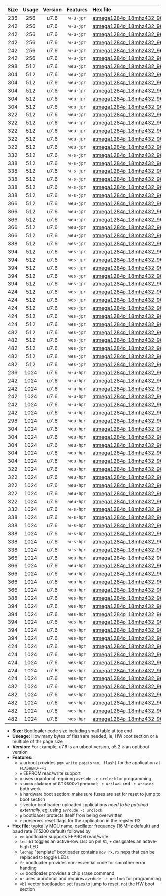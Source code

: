 |Size|Usage|Version|Features|Hex file|
|:-:|:-:|:-:|:-:|:--|
|236|256|u7.6|`w-u-jpr`|[atmega1284p_18mhz432_9600bps_ur_vbl.hex](https://raw.githubusercontent.com/stefanrueger/urboot/main/atmega1284p_18mhz432_9600bps_ur_vbl.hex)|
|242|256|u7.6|`w-u-jpr`|[atmega1284p_18mhz432_9600bps_led+b5_ur_vbl.hex](https://raw.githubusercontent.com/stefanrueger/urboot/main/atmega1284p_18mhz432_9600bps_led+b5_ur_vbl.hex)|
|242|256|u7.6|`w-u-jpr`|[atmega1284p_18mhz432_9600bps_led+b7_ur_vbl.hex](https://raw.githubusercontent.com/stefanrueger/urboot/main/atmega1284p_18mhz432_9600bps_led+b7_ur_vbl.hex)|
|242|256|u7.6|`w-u-jpr`|[atmega1284p_18mhz432_9600bps_led+c7_ur_vbl.hex](https://raw.githubusercontent.com/stefanrueger/urboot/main/atmega1284p_18mhz432_9600bps_led+c7_ur_vbl.hex)|
|242|256|u7.6|`w-u-jpr`|[atmega1284p_18mhz432_9600bps_led+d7_ur_vbl.hex](https://raw.githubusercontent.com/stefanrueger/urboot/main/atmega1284p_18mhz432_9600bps_led+d7_ur_vbl.hex)|
|242|256|u7.6|`w-u-jpr`|[atmega1284p_18mhz432_9600bps_lednop_ur_vbl.hex](https://raw.githubusercontent.com/stefanrueger/urboot/main/atmega1284p_18mhz432_9600bps_lednop_ur_vbl.hex)|
|298|512|u7.6|`weu-jpr`|[atmega1284p_18mhz432_9600bps_ee_ur_vbl.hex](https://raw.githubusercontent.com/stefanrueger/urboot/main/atmega1284p_18mhz432_9600bps_ee_ur_vbl.hex)|
|304|512|u7.6|`weu-jpr`|[atmega1284p_18mhz432_9600bps_ee_led+b5_ur_vbl.hex](https://raw.githubusercontent.com/stefanrueger/urboot/main/atmega1284p_18mhz432_9600bps_ee_led+b5_ur_vbl.hex)|
|304|512|u7.6|`weu-jpr`|[atmega1284p_18mhz432_9600bps_ee_led+b7_ur_vbl.hex](https://raw.githubusercontent.com/stefanrueger/urboot/main/atmega1284p_18mhz432_9600bps_ee_led+b7_ur_vbl.hex)|
|304|512|u7.6|`weu-jpr`|[atmega1284p_18mhz432_9600bps_ee_led+c7_ur_vbl.hex](https://raw.githubusercontent.com/stefanrueger/urboot/main/atmega1284p_18mhz432_9600bps_ee_led+c7_ur_vbl.hex)|
|304|512|u7.6|`weu-jpr`|[atmega1284p_18mhz432_9600bps_ee_led+d7_ur_vbl.hex](https://raw.githubusercontent.com/stefanrueger/urboot/main/atmega1284p_18mhz432_9600bps_ee_led+d7_ur_vbl.hex)|
|304|512|u7.6|`weu-jpr`|[atmega1284p_18mhz432_9600bps_ee_lednop_ur_vbl.hex](https://raw.githubusercontent.com/stefanrueger/urboot/main/atmega1284p_18mhz432_9600bps_ee_lednop_ur_vbl.hex)|
|322|512|u7.6|`weu-jpr`|[atmega1284p_18mhz432_9600bps_ee_led+b5_fr_ur_vbl.hex](https://raw.githubusercontent.com/stefanrueger/urboot/main/atmega1284p_18mhz432_9600bps_ee_led+b5_fr_ur_vbl.hex)|
|322|512|u7.6|`weu-jpr`|[atmega1284p_18mhz432_9600bps_ee_led+b7_fr_ur_vbl.hex](https://raw.githubusercontent.com/stefanrueger/urboot/main/atmega1284p_18mhz432_9600bps_ee_led+b7_fr_ur_vbl.hex)|
|322|512|u7.6|`weu-jpr`|[atmega1284p_18mhz432_9600bps_ee_led+c7_fr_ur_vbl.hex](https://raw.githubusercontent.com/stefanrueger/urboot/main/atmega1284p_18mhz432_9600bps_ee_led+c7_fr_ur_vbl.hex)|
|322|512|u7.6|`weu-jpr`|[atmega1284p_18mhz432_9600bps_ee_led+d7_fr_ur_vbl.hex](https://raw.githubusercontent.com/stefanrueger/urboot/main/atmega1284p_18mhz432_9600bps_ee_led+d7_fr_ur_vbl.hex)|
|322|512|u7.6|`weu-jpr`|[atmega1284p_18mhz432_9600bps_ee_lednop_fr_ur_vbl.hex](https://raw.githubusercontent.com/stefanrueger/urboot/main/atmega1284p_18mhz432_9600bps_ee_lednop_fr_ur_vbl.hex)|
|332|512|u7.6|`w-s-jpr`|[atmega1284p_18mhz432_9600bps_vbl.hex](https://raw.githubusercontent.com/stefanrueger/urboot/main/atmega1284p_18mhz432_9600bps_vbl.hex)|
|338|512|u7.6|`w-s-jpr`|[atmega1284p_18mhz432_9600bps_led+b5_vbl.hex](https://raw.githubusercontent.com/stefanrueger/urboot/main/atmega1284p_18mhz432_9600bps_led+b5_vbl.hex)|
|338|512|u7.6|`w-s-jpr`|[atmega1284p_18mhz432_9600bps_led+b7_vbl.hex](https://raw.githubusercontent.com/stefanrueger/urboot/main/atmega1284p_18mhz432_9600bps_led+b7_vbl.hex)|
|338|512|u7.6|`w-s-jpr`|[atmega1284p_18mhz432_9600bps_led+c7_vbl.hex](https://raw.githubusercontent.com/stefanrueger/urboot/main/atmega1284p_18mhz432_9600bps_led+c7_vbl.hex)|
|338|512|u7.6|`w-s-jpr`|[atmega1284p_18mhz432_9600bps_led+d7_vbl.hex](https://raw.githubusercontent.com/stefanrueger/urboot/main/atmega1284p_18mhz432_9600bps_led+d7_vbl.hex)|
|338|512|u7.6|`w-s-jpr`|[atmega1284p_18mhz432_9600bps_lednop_vbl.hex](https://raw.githubusercontent.com/stefanrueger/urboot/main/atmega1284p_18mhz432_9600bps_lednop_vbl.hex)|
|366|512|u7.6|`weu-jpr`|[atmega1284p_18mhz432_9600bps_ee_led+b5_fr_ce_ur_vbl.hex](https://raw.githubusercontent.com/stefanrueger/urboot/main/atmega1284p_18mhz432_9600bps_ee_led+b5_fr_ce_ur_vbl.hex)|
|366|512|u7.6|`weu-jpr`|[atmega1284p_18mhz432_9600bps_ee_led+b7_fr_ce_ur_vbl.hex](https://raw.githubusercontent.com/stefanrueger/urboot/main/atmega1284p_18mhz432_9600bps_ee_led+b7_fr_ce_ur_vbl.hex)|
|366|512|u7.6|`weu-jpr`|[atmega1284p_18mhz432_9600bps_ee_led+c7_fr_ce_ur_vbl.hex](https://raw.githubusercontent.com/stefanrueger/urboot/main/atmega1284p_18mhz432_9600bps_ee_led+c7_fr_ce_ur_vbl.hex)|
|366|512|u7.6|`weu-jpr`|[atmega1284p_18mhz432_9600bps_ee_led+d7_fr_ce_ur_vbl.hex](https://raw.githubusercontent.com/stefanrueger/urboot/main/atmega1284p_18mhz432_9600bps_ee_led+d7_fr_ce_ur_vbl.hex)|
|366|512|u7.6|`weu-jpr`|[atmega1284p_18mhz432_9600bps_ee_lednop_fr_ce_ur_vbl.hex](https://raw.githubusercontent.com/stefanrueger/urboot/main/atmega1284p_18mhz432_9600bps_ee_lednop_fr_ce_ur_vbl.hex)|
|388|512|u7.6|`wes-jpr`|[atmega1284p_18mhz432_9600bps_ee_vbl.hex](https://raw.githubusercontent.com/stefanrueger/urboot/main/atmega1284p_18mhz432_9600bps_ee_vbl.hex)|
|394|512|u7.6|`wes-jpr`|[atmega1284p_18mhz432_9600bps_ee_led+b5_vbl.hex](https://raw.githubusercontent.com/stefanrueger/urboot/main/atmega1284p_18mhz432_9600bps_ee_led+b5_vbl.hex)|
|394|512|u7.6|`wes-jpr`|[atmega1284p_18mhz432_9600bps_ee_led+b7_vbl.hex](https://raw.githubusercontent.com/stefanrueger/urboot/main/atmega1284p_18mhz432_9600bps_ee_led+b7_vbl.hex)|
|394|512|u7.6|`wes-jpr`|[atmega1284p_18mhz432_9600bps_ee_led+c7_vbl.hex](https://raw.githubusercontent.com/stefanrueger/urboot/main/atmega1284p_18mhz432_9600bps_ee_led+c7_vbl.hex)|
|394|512|u7.6|`wes-jpr`|[atmega1284p_18mhz432_9600bps_ee_led+d7_vbl.hex](https://raw.githubusercontent.com/stefanrueger/urboot/main/atmega1284p_18mhz432_9600bps_ee_led+d7_vbl.hex)|
|394|512|u7.6|`wes-jpr`|[atmega1284p_18mhz432_9600bps_ee_lednop_vbl.hex](https://raw.githubusercontent.com/stefanrueger/urboot/main/atmega1284p_18mhz432_9600bps_ee_lednop_vbl.hex)|
|424|512|u7.6|`wes-jpr`|[atmega1284p_18mhz432_9600bps_ee_led+b5_fr_vbl.hex](https://raw.githubusercontent.com/stefanrueger/urboot/main/atmega1284p_18mhz432_9600bps_ee_led+b5_fr_vbl.hex)|
|424|512|u7.6|`wes-jpr`|[atmega1284p_18mhz432_9600bps_ee_led+b7_fr_vbl.hex](https://raw.githubusercontent.com/stefanrueger/urboot/main/atmega1284p_18mhz432_9600bps_ee_led+b7_fr_vbl.hex)|
|424|512|u7.6|`wes-jpr`|[atmega1284p_18mhz432_9600bps_ee_led+c7_fr_vbl.hex](https://raw.githubusercontent.com/stefanrueger/urboot/main/atmega1284p_18mhz432_9600bps_ee_led+c7_fr_vbl.hex)|
|424|512|u7.6|`wes-jpr`|[atmega1284p_18mhz432_9600bps_ee_led+d7_fr_vbl.hex](https://raw.githubusercontent.com/stefanrueger/urboot/main/atmega1284p_18mhz432_9600bps_ee_led+d7_fr_vbl.hex)|
|424|512|u7.6|`wes-jpr`|[atmega1284p_18mhz432_9600bps_ee_lednop_fr_vbl.hex](https://raw.githubusercontent.com/stefanrueger/urboot/main/atmega1284p_18mhz432_9600bps_ee_lednop_fr_vbl.hex)|
|482|512|u7.6|`wes-jpr`|[atmega1284p_18mhz432_9600bps_ee_led+b5_fr_ce_vbl.hex](https://raw.githubusercontent.com/stefanrueger/urboot/main/atmega1284p_18mhz432_9600bps_ee_led+b5_fr_ce_vbl.hex)|
|482|512|u7.6|`wes-jpr`|[atmega1284p_18mhz432_9600bps_ee_led+b7_fr_ce_vbl.hex](https://raw.githubusercontent.com/stefanrueger/urboot/main/atmega1284p_18mhz432_9600bps_ee_led+b7_fr_ce_vbl.hex)|
|482|512|u7.6|`wes-jpr`|[atmega1284p_18mhz432_9600bps_ee_led+c7_fr_ce_vbl.hex](https://raw.githubusercontent.com/stefanrueger/urboot/main/atmega1284p_18mhz432_9600bps_ee_led+c7_fr_ce_vbl.hex)|
|482|512|u7.6|`wes-jpr`|[atmega1284p_18mhz432_9600bps_ee_led+d7_fr_ce_vbl.hex](https://raw.githubusercontent.com/stefanrueger/urboot/main/atmega1284p_18mhz432_9600bps_ee_led+d7_fr_ce_vbl.hex)|
|482|512|u7.6|`wes-jpr`|[atmega1284p_18mhz432_9600bps_ee_lednop_fr_ce_vbl.hex](https://raw.githubusercontent.com/stefanrueger/urboot/main/atmega1284p_18mhz432_9600bps_ee_lednop_fr_ce_vbl.hex)|
|236|1024|u7.6|`w-u-hpr`|[atmega1284p_18mhz432_9600bps_ur.hex](https://raw.githubusercontent.com/stefanrueger/urboot/main/atmega1284p_18mhz432_9600bps_ur.hex)|
|242|1024|u7.6|`w-u-hpr`|[atmega1284p_18mhz432_9600bps_led+b5_ur.hex](https://raw.githubusercontent.com/stefanrueger/urboot/main/atmega1284p_18mhz432_9600bps_led+b5_ur.hex)|
|242|1024|u7.6|`w-u-hpr`|[atmega1284p_18mhz432_9600bps_led+b7_ur.hex](https://raw.githubusercontent.com/stefanrueger/urboot/main/atmega1284p_18mhz432_9600bps_led+b7_ur.hex)|
|242|1024|u7.6|`w-u-hpr`|[atmega1284p_18mhz432_9600bps_led+c7_ur.hex](https://raw.githubusercontent.com/stefanrueger/urboot/main/atmega1284p_18mhz432_9600bps_led+c7_ur.hex)|
|242|1024|u7.6|`w-u-hpr`|[atmega1284p_18mhz432_9600bps_led+d7_ur.hex](https://raw.githubusercontent.com/stefanrueger/urboot/main/atmega1284p_18mhz432_9600bps_led+d7_ur.hex)|
|242|1024|u7.6|`w-u-hpr`|[atmega1284p_18mhz432_9600bps_lednop_ur.hex](https://raw.githubusercontent.com/stefanrueger/urboot/main/atmega1284p_18mhz432_9600bps_lednop_ur.hex)|
|298|1024|u7.6|`weu-hpr`|[atmega1284p_18mhz432_9600bps_ee_ur.hex](https://raw.githubusercontent.com/stefanrueger/urboot/main/atmega1284p_18mhz432_9600bps_ee_ur.hex)|
|304|1024|u7.6|`weu-hpr`|[atmega1284p_18mhz432_9600bps_ee_led+b5_ur.hex](https://raw.githubusercontent.com/stefanrueger/urboot/main/atmega1284p_18mhz432_9600bps_ee_led+b5_ur.hex)|
|304|1024|u7.6|`weu-hpr`|[atmega1284p_18mhz432_9600bps_ee_led+b7_ur.hex](https://raw.githubusercontent.com/stefanrueger/urboot/main/atmega1284p_18mhz432_9600bps_ee_led+b7_ur.hex)|
|304|1024|u7.6|`weu-hpr`|[atmega1284p_18mhz432_9600bps_ee_led+c7_ur.hex](https://raw.githubusercontent.com/stefanrueger/urboot/main/atmega1284p_18mhz432_9600bps_ee_led+c7_ur.hex)|
|304|1024|u7.6|`weu-hpr`|[atmega1284p_18mhz432_9600bps_ee_led+d7_ur.hex](https://raw.githubusercontent.com/stefanrueger/urboot/main/atmega1284p_18mhz432_9600bps_ee_led+d7_ur.hex)|
|304|1024|u7.6|`weu-hpr`|[atmega1284p_18mhz432_9600bps_ee_lednop_ur.hex](https://raw.githubusercontent.com/stefanrueger/urboot/main/atmega1284p_18mhz432_9600bps_ee_lednop_ur.hex)|
|322|1024|u7.6|`weu-hpr`|[atmega1284p_18mhz432_9600bps_ee_led+b5_fr_ur.hex](https://raw.githubusercontent.com/stefanrueger/urboot/main/atmega1284p_18mhz432_9600bps_ee_led+b5_fr_ur.hex)|
|322|1024|u7.6|`weu-hpr`|[atmega1284p_18mhz432_9600bps_ee_led+b7_fr_ur.hex](https://raw.githubusercontent.com/stefanrueger/urboot/main/atmega1284p_18mhz432_9600bps_ee_led+b7_fr_ur.hex)|
|322|1024|u7.6|`weu-hpr`|[atmega1284p_18mhz432_9600bps_ee_led+c7_fr_ur.hex](https://raw.githubusercontent.com/stefanrueger/urboot/main/atmega1284p_18mhz432_9600bps_ee_led+c7_fr_ur.hex)|
|322|1024|u7.6|`weu-hpr`|[atmega1284p_18mhz432_9600bps_ee_led+d7_fr_ur.hex](https://raw.githubusercontent.com/stefanrueger/urboot/main/atmega1284p_18mhz432_9600bps_ee_led+d7_fr_ur.hex)|
|322|1024|u7.6|`weu-hpr`|[atmega1284p_18mhz432_9600bps_ee_lednop_fr_ur.hex](https://raw.githubusercontent.com/stefanrueger/urboot/main/atmega1284p_18mhz432_9600bps_ee_lednop_fr_ur.hex)|
|332|1024|u7.6|`w-s-hpr`|[atmega1284p_18mhz432_9600bps.hex](https://raw.githubusercontent.com/stefanrueger/urboot/main/atmega1284p_18mhz432_9600bps.hex)|
|338|1024|u7.6|`w-s-hpr`|[atmega1284p_18mhz432_9600bps_led+b5.hex](https://raw.githubusercontent.com/stefanrueger/urboot/main/atmega1284p_18mhz432_9600bps_led+b5.hex)|
|338|1024|u7.6|`w-s-hpr`|[atmega1284p_18mhz432_9600bps_led+b7.hex](https://raw.githubusercontent.com/stefanrueger/urboot/main/atmega1284p_18mhz432_9600bps_led+b7.hex)|
|338|1024|u7.6|`w-s-hpr`|[atmega1284p_18mhz432_9600bps_led+c7.hex](https://raw.githubusercontent.com/stefanrueger/urboot/main/atmega1284p_18mhz432_9600bps_led+c7.hex)|
|338|1024|u7.6|`w-s-hpr`|[atmega1284p_18mhz432_9600bps_led+d7.hex](https://raw.githubusercontent.com/stefanrueger/urboot/main/atmega1284p_18mhz432_9600bps_led+d7.hex)|
|338|1024|u7.6|`w-s-hpr`|[atmega1284p_18mhz432_9600bps_lednop.hex](https://raw.githubusercontent.com/stefanrueger/urboot/main/atmega1284p_18mhz432_9600bps_lednop.hex)|
|366|1024|u7.6|`weu-hpr`|[atmega1284p_18mhz432_9600bps_ee_led+b5_fr_ce_ur.hex](https://raw.githubusercontent.com/stefanrueger/urboot/main/atmega1284p_18mhz432_9600bps_ee_led+b5_fr_ce_ur.hex)|
|366|1024|u7.6|`weu-hpr`|[atmega1284p_18mhz432_9600bps_ee_led+b7_fr_ce_ur.hex](https://raw.githubusercontent.com/stefanrueger/urboot/main/atmega1284p_18mhz432_9600bps_ee_led+b7_fr_ce_ur.hex)|
|366|1024|u7.6|`weu-hpr`|[atmega1284p_18mhz432_9600bps_ee_led+c7_fr_ce_ur.hex](https://raw.githubusercontent.com/stefanrueger/urboot/main/atmega1284p_18mhz432_9600bps_ee_led+c7_fr_ce_ur.hex)|
|366|1024|u7.6|`weu-hpr`|[atmega1284p_18mhz432_9600bps_ee_led+d7_fr_ce_ur.hex](https://raw.githubusercontent.com/stefanrueger/urboot/main/atmega1284p_18mhz432_9600bps_ee_led+d7_fr_ce_ur.hex)|
|366|1024|u7.6|`weu-hpr`|[atmega1284p_18mhz432_9600bps_ee_lednop_fr_ce_ur.hex](https://raw.githubusercontent.com/stefanrueger/urboot/main/atmega1284p_18mhz432_9600bps_ee_lednop_fr_ce_ur.hex)|
|388|1024|u7.6|`wes-hpr`|[atmega1284p_18mhz432_9600bps_ee.hex](https://raw.githubusercontent.com/stefanrueger/urboot/main/atmega1284p_18mhz432_9600bps_ee.hex)|
|394|1024|u7.6|`wes-hpr`|[atmega1284p_18mhz432_9600bps_ee_led+b5.hex](https://raw.githubusercontent.com/stefanrueger/urboot/main/atmega1284p_18mhz432_9600bps_ee_led+b5.hex)|
|394|1024|u7.6|`wes-hpr`|[atmega1284p_18mhz432_9600bps_ee_led+b7.hex](https://raw.githubusercontent.com/stefanrueger/urboot/main/atmega1284p_18mhz432_9600bps_ee_led+b7.hex)|
|394|1024|u7.6|`wes-hpr`|[atmega1284p_18mhz432_9600bps_ee_led+c7.hex](https://raw.githubusercontent.com/stefanrueger/urboot/main/atmega1284p_18mhz432_9600bps_ee_led+c7.hex)|
|394|1024|u7.6|`wes-hpr`|[atmega1284p_18mhz432_9600bps_ee_led+d7.hex](https://raw.githubusercontent.com/stefanrueger/urboot/main/atmega1284p_18mhz432_9600bps_ee_led+d7.hex)|
|394|1024|u7.6|`wes-hpr`|[atmega1284p_18mhz432_9600bps_ee_lednop.hex](https://raw.githubusercontent.com/stefanrueger/urboot/main/atmega1284p_18mhz432_9600bps_ee_lednop.hex)|
|424|1024|u7.6|`wes-hpr`|[atmega1284p_18mhz432_9600bps_ee_led+b5_fr.hex](https://raw.githubusercontent.com/stefanrueger/urboot/main/atmega1284p_18mhz432_9600bps_ee_led+b5_fr.hex)|
|424|1024|u7.6|`wes-hpr`|[atmega1284p_18mhz432_9600bps_ee_led+b7_fr.hex](https://raw.githubusercontent.com/stefanrueger/urboot/main/atmega1284p_18mhz432_9600bps_ee_led+b7_fr.hex)|
|424|1024|u7.6|`wes-hpr`|[atmega1284p_18mhz432_9600bps_ee_led+c7_fr.hex](https://raw.githubusercontent.com/stefanrueger/urboot/main/atmega1284p_18mhz432_9600bps_ee_led+c7_fr.hex)|
|424|1024|u7.6|`wes-hpr`|[atmega1284p_18mhz432_9600bps_ee_led+d7_fr.hex](https://raw.githubusercontent.com/stefanrueger/urboot/main/atmega1284p_18mhz432_9600bps_ee_led+d7_fr.hex)|
|424|1024|u7.6|`wes-hpr`|[atmega1284p_18mhz432_9600bps_ee_lednop_fr.hex](https://raw.githubusercontent.com/stefanrueger/urboot/main/atmega1284p_18mhz432_9600bps_ee_lednop_fr.hex)|
|482|1024|u7.6|`wes-hpr`|[atmega1284p_18mhz432_9600bps_ee_led+b5_fr_ce.hex](https://raw.githubusercontent.com/stefanrueger/urboot/main/atmega1284p_18mhz432_9600bps_ee_led+b5_fr_ce.hex)|
|482|1024|u7.6|`wes-hpr`|[atmega1284p_18mhz432_9600bps_ee_led+b7_fr_ce.hex](https://raw.githubusercontent.com/stefanrueger/urboot/main/atmega1284p_18mhz432_9600bps_ee_led+b7_fr_ce.hex)|
|482|1024|u7.6|`wes-hpr`|[atmega1284p_18mhz432_9600bps_ee_led+c7_fr_ce.hex](https://raw.githubusercontent.com/stefanrueger/urboot/main/atmega1284p_18mhz432_9600bps_ee_led+c7_fr_ce.hex)|
|482|1024|u7.6|`wes-hpr`|[atmega1284p_18mhz432_9600bps_ee_led+d7_fr_ce.hex](https://raw.githubusercontent.com/stefanrueger/urboot/main/atmega1284p_18mhz432_9600bps_ee_led+d7_fr_ce.hex)|
|482|1024|u7.6|`wes-hpr`|[atmega1284p_18mhz432_9600bps_ee_lednop_fr_ce.hex](https://raw.githubusercontent.com/stefanrueger/urboot/main/atmega1284p_18mhz432_9600bps_ee_lednop_fr_ce.hex)|

- **Size:** Bootloader code size including small table at top end
- **Useage:** How many bytes of flash are needed, ie, HW boot section or a multiple of the page size
- **Version:** For example, u7.6 is an urboot version, o5.2 is an optiboot version
- **Features:**
  + `w` urboot provides `pgm_write_page(sram, flash)` for the application at `FLASHEND-4+1`
  + `e` EEPROM read/write support
  + `u` uses urprotocol requiring `avrdude -c urclock` for programming
  + `s` uses skeleton of STK500v1 protocol; `-c urclock` and `-c arduino` both work
  + `h` hardware boot section: make sure fuses are set for reset to jump to boot section
  + `j` vector bootloader: uploaded applications *need to be patched externally*, eg, using `avrdude -c urclock`
  + `p` bootloader protects itself from being overwritten
  + `r` preserves reset flags for the application in the register R2
- **Hex file:** typically MCU name, oscillator frequency (16 MHz default) and baud rate (115200 default) followed by
  + `ee` bootloader supports EEPROM read/write
  + `led-b1` toggles an active-low LED on pin `B1`, `+` designates an active-high LED
  + `lednop` "template" bootloader contains `mov rx,rx` nops that can be replaced to toggle LEDs
  + `fr` bootloader provides non-essential code for smoother error handing
  + `ce` bootloader provides a chip erase command
  + `ur` uses urprotocol and requires `avrdude -c urclock` for programming
  + `vbl` vector bootloader: set fuses to jump to reset, not the HW boot section
